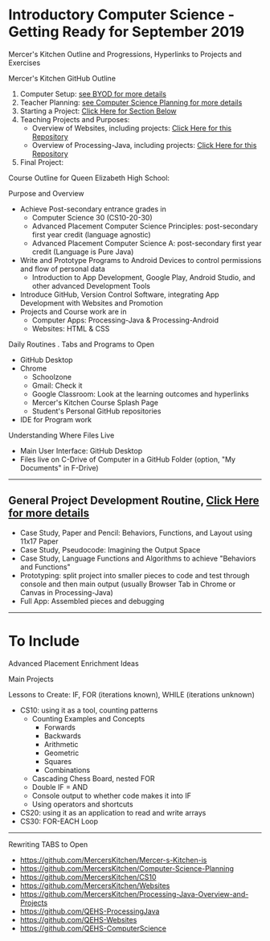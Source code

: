 # Introductory Computer Science - Getting Ready for September 2019
Mercer's Kitchen Outline and Progressions, Hyperlinks to Projects and Exercises

Mercer's Kitchen GitHub Outline
1. Computer Setup: <a href="https://github.com/MercersKitchen/BYOD">see BYOD for more details</a>
2. Teacher Planning: <a href="https://github.com/MercersKitchen/Computer-Science-Planning">see Computer Science Planning for more details</a>
3. Starting a Project: <a href="">Click Here for Section Below</a>
4. Teaching Projects and Purposes:
   - Overview of Websites, including projects: <a href="https://github.com/MercersKitchen/Websites">Click Here for this Repository</a>
   - Overview of Processing-Java, including projects: <a href="https://github.com/MercersKitchen/Processing-Java-Overview-and-Projects">Click Here for this Repository</a>
5. Final Project: <a href=""></a>

Course Outline for Queen Elizabeth High School: <a href=""></a>

Purpose and Overview
- Achieve Post-secondary entrance grades in
  - Computer Science 30 (CS10-20-30)
  - Advanced Placement Computer Science Principles: post-secondary first year credit (language agnostic)
  - Advanced Placement Computer Science A: post-secondary first year credit (Language is Pure Java)
- Write and Prototype Programs to Android Devices to control permissions and flow of personal data
  - Introduction to App Development, Google Play, Android Studio, and other advanced Development Tools
- Introduce GitHub, Version Control Software, integrating App Development with Websites and Promotion
- Projects and Course work are in
  - Computer Apps: Processing-Java & Processing-Android
  - Websites: HTML & CSS

Daily Routines
. Tabs and Programs to Open
  - GitHub Desktop
  - Chrome
    - Schoolzone
    - Gmail: Check it
    - Google Classroom: Look at the learning outcomes and hyperlinks
    - Mercer's Kitchen Course Splash Page
    - Student's Personal GitHub repositories
  - IDE for Program work

Understanding Where Files Live
- Main User Interface: GitHub Desktop
- Files live on C-Drive of Computer in a GitHub Folder (option, "My Documents" in F-Drive)

---

## General Project Development Routine, <a href="https://github.com/QEHS-ComputerScience/Project-Development-and-Resources">Click Here for more details</a>
- Case Study, Paper and Pencil: Behaviors, Functions, and Layout using 11x17 Paper
- Case Study, Pseudocode: Imagining the Output Space
- Case Study, Language Functions and Algorithms to achieve "Behaviors and Functions"
- Prototyping: split project into smaller pieces to code and test through console and then main output (usually Browser Tab in Chrome or Canvas in Processing-Java)
- Full App: Assembled pieces and debugging

---

# To Include

Advanced Placement Enrichment Ideas

Main Projects

Lessons to Create: IF, FOR (iterations known), WHILE (iterations unknown)
- CS10: using it as a tool, counting patterns
  - Counting Examples and Concepts
    - Forwards
    - Backwards
    - Arithmetic
    - Geometric
    - Squares
    - Combinations
  - Cascading Chess Board, nested FOR
  - Double IF = AND
  - Console output to whether code makes it into IF
  - Using operators and shortcuts
- CS20: using it as an application to read and write arrays
- CS30: FOR-EACH Loop

 ---

Rewriting TABS to Open
- https://github.com/MercersKitchen/Mercer-s-Kitchen-is
- https://github.com/MercersKitchen/Computer-Science-Planning
- https://github.com/MercersKitchen/CS10
- https://github.com/MercersKitchen/Websites
- https://github.com/MercersKitchen/Processing-Java-Overview-and-Projects
- https://github.com/QEHS-ProcessingJava
- https://github.com/QEHS-Websites
- https://github.com/QEHS-ComputerScience
